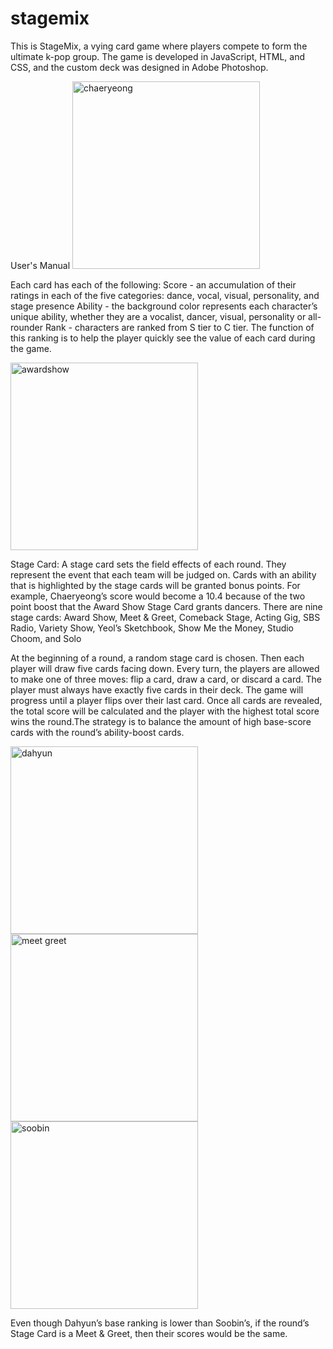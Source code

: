 # stagemix

This is StageMix, a vying card game where players compete to form the ultimate k-pop group. The game is developed in JavaScript, HTML, and CSS, and the custom deck was designed in Adobe Photoshop. 

User's Manual
<img src="https://github.com/user-attachments/assets/adfe1ecb-644c-40a3-850b-28c8424a016b" alt="chaeryeong" width="300" height="auto">


Each card has each of the following:
Score - an accumulation of their ratings in each of the five categories: dance, vocal, visual, personality, and stage presence
Ability - the background color represents each character’s unique ability, whether they are a vocalist, dancer, visual, personality or all-rounder
Rank - characters are ranked from S tier to C tier. The function of this ranking is to help the player quickly see the value of each card during the game.

<img src="https://github.com/user-attachments/assets/3869f5e1-3273-44be-962a-5ac3f6c83813" alt="awardshow" width="300" height="auto">


Stage Card:
A stage card sets the field effects of each round. They represent the event that each team will be judged on. Cards with an ability that is highlighted by the stage cards will be granted bonus points. For example, Chaeryeong’s score would become a 10.4 because of the two point boost that the Award Show Stage Card grants dancers. There are nine stage cards: Award Show, Meet & Greet, Comeback Stage, Acting Gig, SBS Radio, Variety Show, Yeol’s Sketchbook, Show Me the Money, Studio Choom, and Solo


At the beginning of a round, a random stage card is chosen. Then each player will draw five cards facing down. Every turn, the players are allowed to make one of three moves: flip a card, draw a card, or discard a card. The player must always have exactly five cards in their deck. The game will progress until a player flips over their last card. Once all cards are revealed, the total score will be calculated and the player with the highest total score wins the round.The strategy is to balance the amount of high base-score cards with the round’s ability-boost cards.

<img src="https://github.com/user-attachments/assets/1e0b4491-5935-4796-aff7-779f3730ac8b" alt="dahyun" width="300" height="auto">
<img src="https://github.com/user-attachments/assets/2accb1bb-a765-44aa-8eb5-6a34a34a2cbb" alt="meet greet" width="300" height="auto">
<img src="https://github.com/user-attachments/assets/d2f26dac-2ee9-480d-93ef-8ae9cec00bf1" alt="soobin" width="300" height="auto">

Even though Dahyun’s base ranking is lower than Soobin’s, if the round’s Stage Card is a Meet & Greet, then their scores would be the same.


